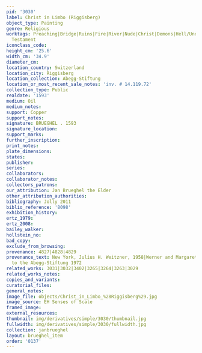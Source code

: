 ```yaml
---
pid: '3030'
label: Christ in Limbo (Riggisberg)
object_type: Painting
genre: Religious
worktags: Preaching|Bridge|Ruins|Fire|River|Nude|Christ|Demons|Hell/Underworld|New
  Testament
iconclass_code:
height_cm: '25.6'
width_cm: '34.9'
diameter_cm:
location_country: Switzerland
location_city: Riggisberg
location_collection: Abegg-Stiftung
location_or_most_recent_sale_notes: 'inv. # 14.119.72'
collection_type: Public
realdate: '1593'
medium: Oil
medium_notes:
support: Copper
support_notes:
signature: BRUEGHEL . 1593
signature_location:
support_marks:
further_inscription:
print_notes:
plate_dimensions:
states:
publisher:
series:
collaborators:
collaborator_notes:
collectors_patrons:
our_attribution: Jan Brueghel the Elder
other_attribution_authorities:
bibliography: Jolly 2011
biblio_reference: '8098'
exhibition_history:
ertz_1979:
ertz_2008:
bailey_walker:
hollstein_no:
bad_copy:
exclude_from_browsing:
provenance: 4827|4828|4829
provenance_text: New York, Julius H. Weitzner, 1958|Werner and Margaret Abegg collection|Donated
  to the Abegg-Stiftung 1972
related_works: 3031|3032|3402|3265|3264|3263|3029
related_works_notes:
copies_and_variants:
curatorial_files:
general_notes:
image_file: objects/Christ_in_Limbo_%28Riggisberg%29.jpg
image_source: EH Senses of Scale
framed_image:
external_resources:
thumbnail: img/derivatives/simple/3030/thumbnail.jpg
fullwidth: img/derivatives/simple/3030/fullwidth.jpg
collection: janbrueghel
layout: brueghel_item
order: '0137'
---
```

